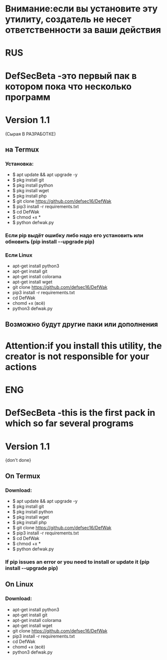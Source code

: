 # Внимание:если вы установите эту утилиту, создатель не несет ответственности за ваши действия
# RUS
# DefSecBeta -это первый пак в котором пока что несколько программ
# Version 1.1
 (Сырая В РАЗРАБОТКЕ)
## на Termux 
### Установка:
+ $ apt update && apt upgrade -y
+ $ pkg install git
+ $ pkg install python
+ $ pkg install wget
+ $ pkg install php
+ $ git clone https://github.com/defsec16/DefWak
+ $ pip3 install -r requirements.txt
+ $ cd DefWak 
+ $ chmod +x *
+ $ python defwak.py

### Если pip выдёт ошибку либо надо его установить или обновить (pip install --upgrade pip)

### Если Linux 
* apt-get install python3
* apt-get install git
* apt-get install colorama
* apt-get install wget
* git clone https://github.com/defsec16/DefWak
* pip3 install -r requirements.txt
* cd DefWak
* chomd +x (всё)
* python3 defwak.py

## Возможно будут другие паки или дополнения

# Attention:if you install this utility, the creator is not responsible for your actions
# ENG
# DefSecBeta -this is the first pack in which so far several programs
# Version 1.1
{don't done}

## On Termux
### Download:
+ $ apt update && apt upgrade -y
+ $ pkg install git
+ $ pkg install python
+ $ pkg install wget
+ $ pkg install php
+ $ git clone https://github.com/defsec16/DefWak
+ $ pip3 install -r requirements.txt
+ $ cd DefWak 
+ $ chmod +x *
+ $ python defwak.py
### If pip issues an error or you need to install or update it (pip install --upgrade pip)

## On Linux
### Download:
* apt-get install python3
* apt-get install git
* apt-get install colorama
* apt-get install wget
* git clone https://github.com/defsec16/DefWak
* pip3 install -r requirements.txt
* cd DefWak
* chomd +x (всё)
* python3 defwak.py
